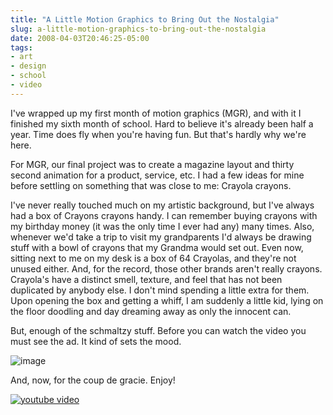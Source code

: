 ```yaml
---
title: "A Little Motion Graphics to Bring Out the Nostalgia"
slug: a-little-motion-graphics-to-bring-out-the-nostalgia
date: 2008-04-03T20:46:25-05:00
tags:
- art
- design
- school
- video
---
```

I've wrapped up my first month of motion graphics (MGR), and with it I finished my sixth month of school. Hard to believe it's already been half a year. Time does fly when you're having fun. But that's hardly why we're here.

For MGR, our final project was to create a magazine layout and thirty second animation for a product, service, etc. I had a few ideas for mine before settling on something that was close to me: Crayola crayons. 

I've never really touched much on my artistic background, but I've always had a box of Crayons crayons handy. I can remember buying crayons with my birthday money (it was the only time I ever had any) many times. Also, whenever we'd take a trip to visit my grandparents I'd always be drawing stuff with a bowl of crayons that my Grandma would set out. Even now, sitting next to me on my desk is a box of 64 Crayolas, and they're not unused either. And, for the record, those other brands aren't really crayons. Crayola's have a distinct smell, texture, and feel that has not been duplicated by anybody else. I don't mind spending a little extra for them. Upon opening the box and getting a whiff, I am suddenly a little kid, lying on the floor doodling and day dreaming away as only the innocent can.

But, enough of the schmaltzy stuff. Before you can watch the video you must see the ad. It kind of sets the mood.

![](http://www.deviantart.com/download/80515858/Crayola___Color_Your_World_by_dxprog.png "image")

And, now, for the coup de gracie. Enjoy!

[![youtube video](https://img.youtube.com/vi/2FcS9z_JVv8/0.jpg)](https://www.youtube.com/watch?v=2FcS9z_JVv8)
